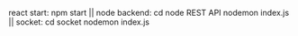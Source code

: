 react start: npm start ||
node backend: cd node REST API  nodemon index.js ||
socket: cd socket nodemon index.js
